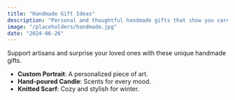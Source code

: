```yaml
---
title: "Handmade Gift Ideas"
description: "Personal and thoughtful handmade gifts that show you care."
image: "/placeholders/handmade.jpg"
date: "2024-06-26"
---
```


Support artisans and surprise your loved ones with these unique handmade gifts.

- **Custom Portrait**: A personalized piece of art.
- **Hand-poured Candle**: Scents for every mood.
- **Knitted Scarf**: Cozy and stylish for winter. 